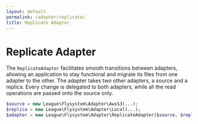 ```yaml
---
layout: default
permalink: /adapter/replicate/
title: Replicate Adapter
---
```


# Replicate Adapter

The `ReplicateAdapter` facilitates smooth transitions between adapters, allowing an application to stay functional and migrate its files from one adapter to the other. The adapter takes two other adapters, a source and a replica. Every change is delegated to both adapters, while all the read operations are passed onto the source only.

~~~ php
$source = new League\Flysystem\Adapter\AwsS3(...);
$replica = new League\Flysystem\Adapter\Local(...);
$adapter = new League\Flysystem\Adapter\ReplicateAdapter($source, $replica);
~~~
